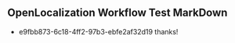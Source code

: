 ## OpenLocalization Workflow Test MarkDown
* e9fbb873-6c18-4ff2-97b3-ebfe2af32d19 
thanks!<!--HONumber=Mar16_HO2-->
